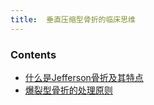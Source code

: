 ```yaml
---
title:  垂直压缩型骨折的临床思维
--- 
```


### Contents
- [什么是Jefferson骨折及其特点](/什么是Jefferson骨折及其特点)
- [爆裂型骨折的处理原则](/爆裂型骨折的处理原则)

